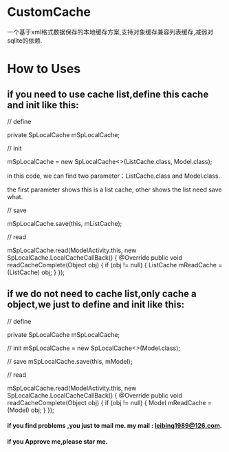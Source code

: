 # CustomCache
一个基于xml格式数据保存的本地缓存方案,支持对象缓存兼容列表缓存,减弱对sqlite的依赖.
# How to Uses
## if you need to use cache list,define this cache and init like this:
// define 

private SpLocalCache<ListCache>  mSpLocalCache;

// init

mSpLocalCache = new SpLocalCache<>(ListCache.class, Model.class);

in this code, we can find two parameter：ListCache.class and Model.class.

the first parameter shows this is a list cache, other shows the list need save what.

// save

mSpLocalCache.save(this, mListCache);

// read

mSpLocalCache.read(ModelActivity.this, new SpLocalCache.LocalCacheCallBack() {
                    @Override
                    public void readCacheComplete(Object obj) {
                        if (obj != null) {
                            ListCache<Model> mReadCache = (ListCache<Model>) obj;
                    }
                });
                
## if we do not need to cache list,only cache a object,we just to define and init like this:
// define

private SpLocalCache<Model>  mSpLocalCache;

// init
mSpLocalCache = new SpLocalCache<>(Model.class);

// save
mSpLocalCache.save(this, mModel);

// read

mSpLocalCache.read(ModelActivity.this, new SpLocalCache.LocalCacheCallBack() {
                    @Override
                    public void readCacheComplete(Object obj) {
                        if (obj != null) {
                            Model mReadCache = (Model) obj;
                    }
                });

#### if you find problems ,you just to mail me. my mail : leibing1989@126.com.
#### if you Approve me,please star me.

